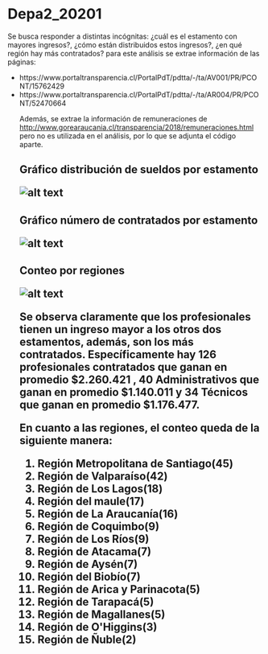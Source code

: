 # Depa2_20201
Se busca responder a distintas incógnitas: ¿cuál es el estamento con mayores ingresos?, ¿cómo están distribuidos estos ingresos?, ¿en qué región hay más contratados? 
para este análisis se extrae información de las páginas:
<ul>
 <li>https://www.portaltransparencia.cl/PortalPdT/pdtta/-/ta/AV001/PR/PCONT/15762429
<li> https://www.portaltransparencia.cl/PortalPdT/pdtta/-/ta/AR004/PR/PCONT/52470664
  
Además, se extrae la información de remuneraciones de http://www.gorearaucania.cl/transparencia/2018/remuneraciones.html pero no es utilizada en el análisis, por lo que se adjunta el código aparte.
 <h2>Gráfico distribución de sueldos por estamento
  
 ![alt text](https://i.ibb.co/hBRyLfm/Distribucion-de-sueldos-por-estamento.png)
 
 <h2>Gráfico número de contratados por estamento
  
 ![alt text](https://i.ibb.co/1rbFLK2/Numero-de-contratados-por-estamento.png)
 
 <h2>Conteo por regiones
  
 ![alt text](https://i.ibb.co/YT2YLRW/Conteo-regiones.png)
 
<p> 
Se observa claramente que los profesionales tienen un ingreso mayor a los otros dos estamentos, además, son los más contratados.
Específicamente hay 126 profesionales contratados que ganan en promedio $2.260.421 , 40 Administrativos que ganan en promedio $1.140.011 y 34 Técnicos que ganan en promedio $1.176.477.

 
 En cuanto a las regiones, el conteo queda de la siguiente manera: 
 <ol>
 <li> Región Metropolitana de Santiago(45)
 <li> Región de Valparaíso(42)
 <li> Región de Los Lagos(18)
 <li>Región del maule(17)
 <li>Región de La Araucanía(16)
 <li>Región de Coquimbo(9)
 <li>Región de Los Ríos(9)
 <li>Región de Atacama(7)
 <li>Región de Aysén(7)
 <li>Región del Biobío(7)
 <li>Región de Arica y Parinacota(5)
 <li>Región de Tarapacá(5)
 <li>Región de Magallanes(5)
 <li>Región de O'Higgins(3)
 <li>Región de Ñuble(2)   

